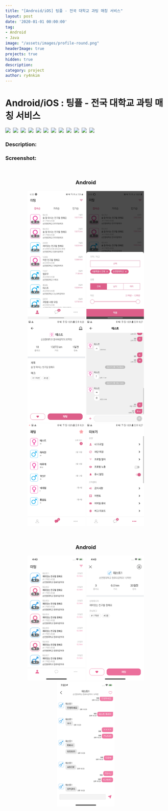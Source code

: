 ```yaml
---
title: "[Android/iOS] 팅플 - 전국 대학교 과팅 매칭 서비스"
layout: post
date: '2020-01-01 00:00:00'
tag:
- Android
- Java
image: "/assets/images/profile-round.png"
headerImage: true
projects: true
hidden: true
description: 
category: project
author: ry4nkim
---
```


# Android/iOS : 팅플 - 전국 대학교 과팅 매칭 서비스

<p>
  <img src="https://img.shields.io/badge/Android-6bd388?style=flat-square&logo=Android&logoColor=white"/>&nbsp;
  <img src="https://img.shields.io/badge/Kotlin-7F52FF?style=flat-square&logo=Kotlin&logoColor=white"/>&nbsp;
  <img src="https://img.shields.io/badge/iOS-000000?style=flat-square&logo=iOS&logoColor=white"/>&nbsp;
  <img src="https://img.shields.io/badge/Swift-F05138?style=flat-square&logo=Swift&logoColor=white"/>&nbsp;
  <img src="https://img.shields.io/badge/SpringBoot-6DB33F?style=flat-square&logo=SpringBoot&logoColor=white"/>&nbsp;
  <img src="https://img.shields.io/badge/Java-d33830?style=flat-square&logo=Java&logoColor=white"/>&nbsp;
  <img src="https://img.shields.io/badge/Node.js-339933?style=flat-square&logo=Node.js&logoColor=white"/>&nbsp;
  <img src="https://img.shields.io/badge/JavaScript-ecd74d?style=flat-square&logo=JavaScript&logoColor=black"/>&nbsp;
  <img src="https://img.shields.io/badge/Socket.io-010101?style=flat-square&logo=Socket.io&logoColor=white"/>&nbsp;
  <img src="https://img.shields.io/badge/MySQL-2d6e8e?style=flat-square&logo=MySQL&logoColor=white"/>&nbsp;
  <img src="https://img.shields.io/badge/MongoDB-47A248?style=flat-square&logo=MongoDB&logoColor=white"/>&nbsp;
  <img src="https://img.shields.io/badge/Redis-DC382D?style=flat-square&logo=Redis&logoColor=white"/>&nbsp;
</p>

### Description:

### Screenshot:
<br>
<h3 style="text-align: center;">Android</h3>
<p align="center">
  <img src="/assets/images/android-ios-tingple/1.jpg" width="180">
  <img src="/assets/images/android-ios-tingple/2.jpg" width="180">
  <img src="/assets/images/android-ios-tingple/3.png" width="180">
  <img src="/assets/images/android-ios-tingple/4.png" width="180">
  <img src="/assets/images/android-ios-tingple/5.png" width="180">
  <img src="/assets/images/android-ios-tingple/6.png" width="180">
</p>
<br>
<h3 style="text-align: center;">Android</h3>
<p align="center">
  <img src="/assets/images/android-ios-tingple/7.png" width="180">
  <img src="/assets/images/android-ios-tingple/8.png" width="180">
  <img src="/assets/images/android-ios-tingple/9.png" width="180">
</p>
<br>